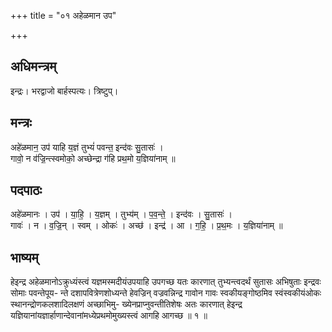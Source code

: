 +++
title = "०१ अहेळमान उप"

+++
## अधिमन्त्रम्
इन्द्रः। भरद्वाजो बार्हस्पत्यः। त्रिष्टुप्।

## मन्त्रः
अहे॑ळमान॒ उप॑ याहि य॒ज्ञं तुभ्यं॑ पवन्त॒ इन्द॑वः सु॒तासः॑ ।  
गावो॒ न व॑ज्रि॒न्त्स्वमोको॒ अच्छेन्द्रा ग॑हि प्रथ॒मो य॒ज्ञिया॑नाम् ॥

## पदपाठः
अहे॑ळमानः । उप॑ । या॒हि॒ । य॒ज्ञम् । तुभ्य॑म् । प॒व॒न्ते॒ । इन्द॑वः । सु॒तासः॑ ।  
गावः॑ । न । व॒ज्रि॒न् । स्वम् । ओकः॑ । अच्छ॑ । इन्द्र॑ । आ । ग॒हि॒ । प्र॒थ॒मः । य॒ज्ञिया॑नाम् ॥

## भाष्यम्
हेइन्द्र अहेळमानोऽक्रुध्यंस्त्वं यज्ञमस्मदीयंउपयाहि उपगच्छ यतः कारणात् तुभ्यन्त्वदर्थं सुतासः अभिषुताः इन्द्रवः सोमाः पवन्तेपूय- न्ते दशापवित्रेणशोध्यन्ते हेवज्रिन् वज्रवन्निन्द्र गावोन गावः स्वकीयङ्गोष्ठमिव स्वंस्वकीयंओकः स्थानन्द्रोणकलशादिलक्षणं अच्छाभिमु- ख्येनप्राप्नुवन्तीतिशेषः अतः कारणात् हेइन्द्र यज्ञियानांयज्ञार्हाणान्देवानांमध्येप्रथमोमुख्यस्त्वं आगहि आगच्छ ॥ १ ॥